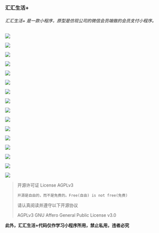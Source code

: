 ### 汇汇生活+

###### 汇汇生活+ 是一款小程序，原型是仿现公司的微信会员端做的会员支付小程序。
![](http://omdfpjss7.bkt.clouddn.com/17-3-7/78521587-file_1488876047302_d75.png)

![](http://omdfpjss7.bkt.clouddn.com/17-3-7/73203437-file_1488876332607_179b6.png)

![](http://omdfpjss7.bkt.clouddn.com/17-3-7/90895236-file_1488876354203_5e8c.png)

![](http://omdfpjss7.bkt.clouddn.com/17-3-7/90989601-file_1488876363018_fc7a.png)

![](http://omdfpjss7.bkt.clouddn.com/17-3-7/56592827-file_1488876384570_1e78.png)

![](http://omdfpjss7.bkt.clouddn.com/17-3-7/77255879-file_1488876407498_be0b.png)

![](http://omdfpjss7.bkt.clouddn.com/17-3-7/46630717-file_1488876418783_914f.png)

![](http://omdfpjss7.bkt.clouddn.com/17-3-7/12491429-file_1488876426116_1792e.png)

![](http://omdfpjss7.bkt.clouddn.com/17-3-7/52422203-file_1488876437239_89ab.png)

![](http://omdfpjss7.bkt.clouddn.com/17-3-7/87207809-file_1488876446817_3bb9.png)

![](http://omdfpjss7.bkt.clouddn.com/17-3-7/71093332-file_1488876456008_4f39.png)

![](http://omdfpjss7.bkt.clouddn.com/17-3-7/73663378-file_1488876462705_fa44.png)

![](http://omdfpjss7.bkt.clouddn.com/17-3-7/42360296-file_1488876474977_160da.png)

![](http://omdfpjss7.bkt.clouddn.com/17-3-7/33143267-file_1488876489204_e6f9.png)

![](http://omdfpjss7.bkt.clouddn.com/17-3-7/5930549-file_1488876498041_1351c.png)

![](http://omdfpjss7.bkt.clouddn.com/17-3-7/6197019-file_1488876521039_b42e.png)



> 开源许可证 License AGPLv3
>
>     开源是自由的，而不是免费的。Free(自由) is not free(免费)
>
> 请认真阅读并遵守以下开源协议
>
> AGPLv3 GNU Affero General Public License v3.0

**此外，汇汇生活+代码仅作学习小程序所用，禁止私用，违者必究**
